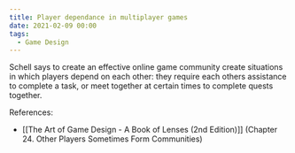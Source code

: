 ```yaml
---
title: Player dependance in multiplayer games
date: 2021-02-09 00:00
tags:
  - Game Design 
---
```


Schell says to create an effective online game community create situations in which players depend on each other: they require each others assistance to complete a task, or meet together at certain times to complete quests together.

References:

* [[The Art of Game Design - A Book of Lenses (2nd Edition)]] (Chapter 24. Other Players Sometimes Form Communities)
